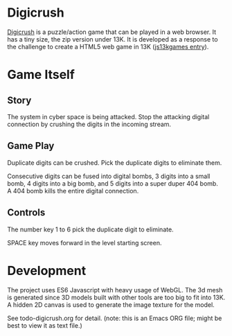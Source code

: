 # Digicrush

[Digicrush](https://williamw520.github.io/digicrush-dist/2020-09-13/ "Digicrush")
is a puzzle/action game that can be played in a web browser.  It has a tiny size, 
the zip version under 13K.  It is developed as a response to the challenge to 
create a HTML5 web game in 13K ([js13kgames entry](https://js13kgames.com/entries/digicrush)).

# Game Itself

## Story
The system in cyber space is being attacked.  Stop the attacking digital connection 
by crushing the digits in the incoming stream.

## Game Play
Duplicate digits can be crushed.  Pick the duplicate digits to eliminate them.

Consecutive digits can be fused into digital bombs, 3 digits into a small bomb, 
4 digits into a big bomb, and 5 digits into a super duper 404 bomb.  
A 404 bomb kills the entire digital connection.

## Controls
The number key 1 to 6 pick the duplicate digit to eliminate.

SPACE key moves forward in the level starting screen.

# Development

The project uses ES6 Javascript with heavy usage of WebGL.
The 3d mesh is generated since 3D models built with other tools are too big to fit into 13K.
A hidden 2D canvas is used to generate the image texture for the model.

See todo-digicrush.org for detail.  (note: this is an Emacs ORG file; might be best to view it as text file.)


